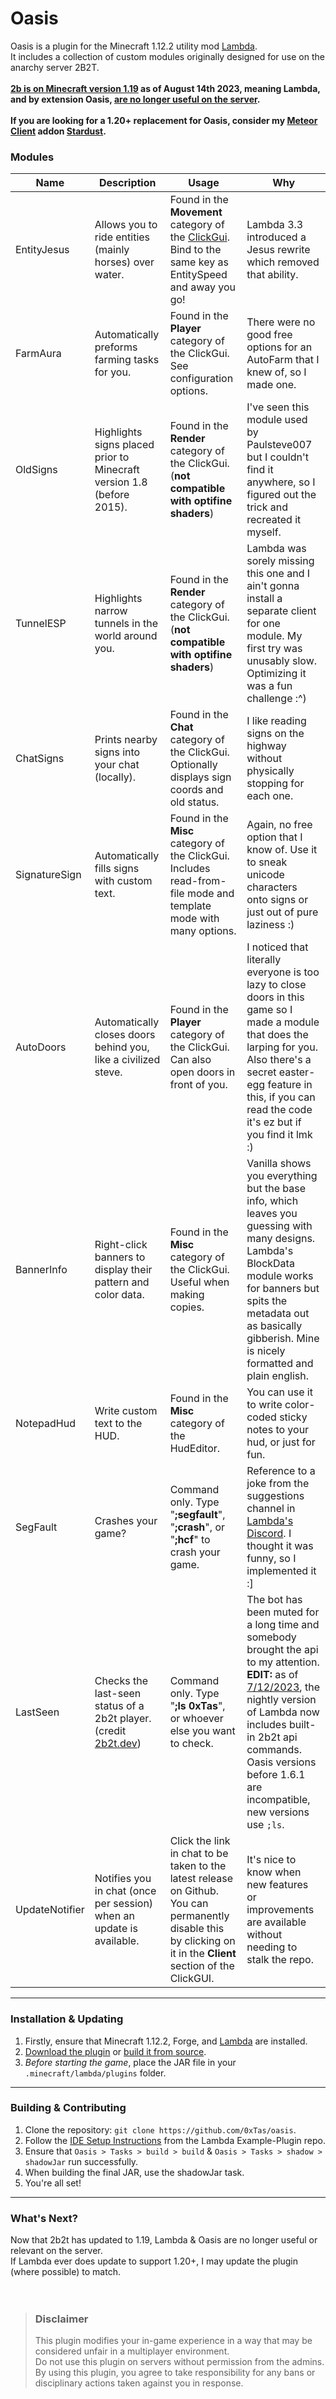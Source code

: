 # Oasis


Oasis is a plugin for the Minecraft 1.12.2 utility mod [Lambda](https://github.com/lambda-client/lambda).
<br>
It includes a collection of custom modules originally designed for use on the anarchy server 2B2T.
<br><br>
**[2b is on Minecraft version 1.19](https://2b2t.org/update/) as of August 14th 2023, meaning Lambda, and by extension Oasis, [are no longer useful on the server](https://github.com/0xTas/oasis#whats-next).**<br><br>
**If you are looking for a 1.20+ replacement for Oasis, consider my [Meteor Client](https://meteorclient.com) addon [Stardust](https://github.com/0xTas/stardust).**

### Modules
| Name           | Description                                                                          | Usage                                                                                                                                                             | Why                                                                                                                                                                                                                                                                                                              |
|----------------|--------------------------------------------------------------------------------------|-------------------------------------------------------------------------------------------------------------------------------------------------------------------|------------------------------------------------------------------------------------------------------------------------------------------------------------------------------------------------------------------------------------------------------------------------------------------------------------------|
| EntityJesus    | Allows you to ride entities (mainly horses) over water.                              | Found in the **Movement** category of the [ClickGui](https://github.com/lambda-client/lambda#faq). Bind to the same key as EntitySpeed and away you go!           | Lambda 3.3 introduced a Jesus rewrite which removed that ability.                                                                                                                                                                                                                                                |
| FarmAura       | Automatically preforms farming tasks for you.                                        | Found in the **Player** category of the ClickGui. See configuration options.                                                                                      | There were no good free options for an AutoFarm that I knew of, so I made one.                                                                                                                                                                                                                                   |
| OldSigns       | Highlights signs placed prior to Minecraft version 1.8 (before 2015).                | Found in the **Render** category of the ClickGui. (**not compatible with optifine shaders**)                                                                      | I've seen this module used by Paulsteve007 but I couldn't find it anywhere, so I figured out the trick and recreated it myself.                                                                                                                                                                                  |
| TunnelESP      | Highlights narrow tunnels in the world around you.                                   | Found in the **Render** category of the ClickGui. (**not compatible with optifine shaders**)                                                                      | Lambda was sorely missing this one and I ain't gonna install a separate client for one module. My first try was unusably slow. Optimizing it was a fun challenge :^)                                                                                                                                             |
| ChatSigns      | Prints nearby signs into your chat (locally).                                        | Found in the **Chat** category of the ClickGui. Optionally displays sign coords and old status.                                                                   | I like reading signs on the highway without physically stopping for each one.                                                                                                                                                                                                                                    |
| SignatureSign  | Automatically fills signs with custom text.                                          | Found in the **Misc** category of the ClickGui. Includes read-from-file mode and template mode with many options.                                                 | Again, no free option that I know of. Use it to sneak unicode characters onto signs or just out of pure laziness :)                                                                                                                                                                                              |
| AutoDoors      | Automatically closes doors behind you, like a civilized steve.                       | Found in the **Player** category of the ClickGui. Can also open doors in front of you.                                                                            | I noticed that literally everyone is too lazy to close doors in this game so I made a module that does the larping for you. Also there's a secret easter-egg feature in this, if you can read the code it's ez but if you find it lmk :)                                                                         |
| BannerInfo     | Right-click banners to display their pattern and color data.                         | Found in the **Misc** category of the ClickGui. Useful when making copies.                                                                                        | Vanilla shows you everything but the base info, which leaves you guessing with many designs. Lambda's BlockData module works for banners but spits the metadata out as basically gibberish. Mine is nicely formatted and plain english.                                                                          |
| NotepadHud     | Write custom text to the HUD.                                                        | Found in the **Misc** category of the HudEditor.                                                                                                                  | You can use it to write color-coded sticky notes to your hud, or just for fun.                                                                                                                                                                                                                                   |
| SegFault       | Crashes your game?                                                                   | Command only. Type "**;segfault**", "**;crash**", or "**;hcf**" to crash your game.                                                                               | Reference to a joke from the suggestions channel in [Lambda's Discord](https://discord.gg/QjfBxJzE5x). I thought it was funny, so I implemented it :]                                                                                                                                                            |
| LastSeen       | Checks the last-seen status of a 2b2t player. (credit [2b2t.dev](https://2b2t.dev/)) | Command only. Type "**;ls 0xTas**", or whoever else you want to check.                                                                                            | The bot has been muted for a long time and somebody brought the api to my attention. **EDIT:** as of [7/12/2023](https://github.com/lambda-client/lambda/pull/524), the nightly version of Lambda now includes built-in 2b2t api commands. Oasis versions before 1.6.1 are incompatible, new versions use `;ls`. |
| UpdateNotifier | Notifies you in chat (once per session) when an update is available.                 | Click the link in chat to be taken to the latest release on Github. You can permanently disable this by clicking on it in the **Client** section of the ClickGUI. | It's nice to know when new features or improvements are available without needing to stalk the repo.                                                                                                                                                                                                             |
---
### Installation & Updating
1. Firstly, ensure that Minecraft 1.12.2, Forge, and [Lambda](https://github.com/lambda-client/lambda) are installed.
2. [Download the plugin](https://github.com/0xTas/oasis/releases/latest/) or [build it from source](https://github.com/0xTas/oasis#contributing).
3. *Before starting the game*, place the JAR file in your `.minecraft/lambda/plugins` folder.
---
### Building & Contributing
1. Clone the repository: `git clone https://github.com/0xTas/oasis`.
2. Follow the [IDE Setup Instructions](https://github.com/lambda-client/ExamplePlugin#setup-ide) from the Lambda Example-Plugin repo.
3. Ensure that `Oasis > Tasks > build > build` & `Oasis > Tasks > shadow > shadowJar` run successfully.
4. When building the final JAR, use the shadowJar task.
5. You're all set!
---
### What's Next?

Now that 2b2t has updated to 1.19, Lambda & Oasis are no longer useful or relevant on the server.<br>
If Lambda ever does update to support 1.20+, I may update the plugin (where possible) to match.<br>
<br><br>
> ### Disclaimer
> This plugin modifies your in-game experience in a way that may be considered unfair in a multiplayer environment.<br>
> Do not use this plugin on servers without permission from the admins.<br>
> By using this plugin, you agree to take responsibility for any bans or disciplinary actions taken against you in response.
